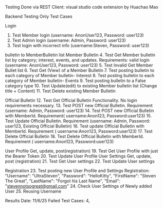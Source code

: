 Testing
Done via REST Client: visual studio code extension by Huachao Mao

Backend Testing Only
Test Cases


Login
1. Test Member login 
(username: AnonUser123, Password: user123)
2. Test Admin login 
(username: Admin, Password: user123)
3. Test login with incorrect info 
(username:Steven, Password: user123)

bulletin to MemberBulletin list
Member Bulletin
4. Test Get Member bulletin list by category; interest, events, and updates. 
Requirements: valid login (username: AnonUser123, Password: user123)
5. Test Invalid Get Member Bullet list
6. Test Get (View) of a Member Bulletin
7. Test posting bulletin to each category of Member bulletin- Interest
8. Test posting bulletin to each category of Member bulletin- Events
9. Test posting bulletin to a False category type
10. Test Update(edit) to existing Member bulletin list (Change title + Content)
11. Test Delete existing Member Bulletin


Official Bulletin
12. Test Get Official Bulletin Functionality. No login requirements necessary.
13. Test POST new Official Bulletin. Requirement (username: Admin, Password: user123)
14. Test POST new Official Bulletin with MemberId. Requirement( username:Anon123, Password:user123)
15. Test Update Official Bulletin. Requirement (username: Admin, Password: user123, Existing Official Bulletin)
16. Test update Official Bulletin with MemberId. Requirement
( username:Anon123, Password:user123)
17. Test Delete Official Bulletin
18. Test Delete Official Bulletin with MemberId. Requirement
( username:Anon123, Password:user123)


User Profile
Get, update, post(registration)
19. Test Get User Profile with just the Bearer Token
20. Test Update User Profile 
User Settings
Get, update, post (registration)
21. Test Get User settings
22. Test Update User settings



Registration
23. Test posting new User Profile and Settings
Registration: 
    "Username": "UltraSteven",
    "Password": "HelloKitty",
    "FirstName": "Steven The Great",
    "LastName": "Forgot his Last Name",
    "Email": "stevennotsogreat@gmail.com"
24. Check User Settings of Newly added User
25. Reusing Username


Results
Date: 11/6/25
Failed Test Cases: 4,


